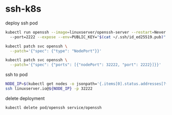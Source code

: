 # ssh-k8s

deploy ssh pod
```bash
kubectl run openssh --image=linuxserver/openssh-server --restart=Never \ 
  --port=2222 --expose --env=PUBLIC_KEY="$(cat ~/.ssh/id_ed25519.pub)"

kubectl patch svc openssh \
  --patch='{"spec": {"type": "NodePort"}}'

kubectl patch svc openssh \
  --patch='{"spec": {"ports": [{"nodePort": 32222, "port": 2222}]}}'
```

ssh to pod
```bash
NODE_IP=$(kubectl get nodes -o jsonpath='{.items[0].status.addresses[?(@.type=="ExternalIP")].address}')
ssh linuxserver.io@${NODE_IP} -p 32222
```

delete deployment
```bash
kubectl delete pod/openssh service/openssh
```

